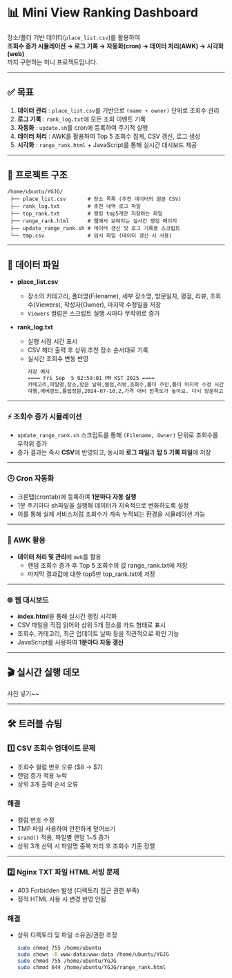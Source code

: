# 📊 Mini View Ranking Dashboard

장소/폴더 기반 데이터(`place_list.csv`)를 활용하여  
**조회수 증가 시뮬레이션 → 로그 기록 → 자동화(cron) → 데이터 처리(AWK) → 시각화(web)**  
까지 구현하는 미니 프로젝트입니다.

---

## ✅ 목표
1. **데이터 관리** : `place_list.csv`를 기반으로 `(name + owner)` 단위로 조회수 관리  
2. **로그 기록** : `rank_log.txt`에 모든 조회 이벤트 기록  
3. **자동화** : `update.sh`를 cron에 등록하여 주기적 실행  
4. **데이터 처리** : AWK를 활용하여 Top 5 조회수 집계, CSV 갱신, 로그 생성  
5. **시각화** : `range_rank.html` + JavaScript를 통해 실시간 대시보드 제공

---

## 📁 프로젝트 구조
```
/home/ubuntu/YGJG/
 ├── place_list.csv       # 장소 목록 (추천 데이터의 원본 CSV)
 ├── rank_log.txt         # 추천 내역 로그 파일
 ├── top_rank.txt         # 랭킹 top5개만 저장하는 파일
 ├── range_rank.html      # 웹에서 보여지는 실시간 랭킹 페이지
 ├── update_range_rank.sh # 데이터 갱신 및 로그 기록용 스크립트
 └── tmp.csv              # 임시 파일 (데이터 갱신 시 사용)

```
---

## 📑 데이터 파일

- **place_list.csv**  
  - 장소의 카테고리, 폴더명(Filename), 세부 장소명, 방문일자, 평점, 리뷰, 조회수(Viewers), 작성자(Owner), 마지막 수정일을 저장  
  - `Viewers` 컬럼은 스크립트 실행 시마다 무작위로 증가  

- **rank_log.txt**  
  - 실행 시점 시간 표시
  - CSV 헤더 출력 후 상위 추천 장소 순서대로 기록
  - 실시간 조회수 변동 반영
    ```bash
    저장 예시
    ==== Fri Sep  5 02:59:01 PM KST 2025 ====
    카테고리,파일명,장소,방문 날짜,별점,리뷰,조회수,폴더 주인,폴더 마지막 수정 시간
    여행,에버랜드,튤립정원,2024-07-10,2,가격 대비 만족도가 높아요. 다시 방문하고 싶습니다.,4976,78,2025-04-14 01:48:13
    ```
---

### ⚡ 조회수 증가 시뮬레이션

- `update_range_rank.sh` 스크립트를 통해 `(Filename, Owner)` 단위로 조회수를 무작위 증가
- 증가 결과는 즉시 **CSV**에 반영되고, 동시에 **로그 파일**과 **탑 5 기록 파일**에 저장

---

### 🕒 Cron 자동화

- 크론탭(crontab)에 등록하여 **1분마다 자동 실행**  
- 1분 주기마다 sh파일을 실행해 데이터가 지속적으로 변화하도록 설정  
- 이를 통해 실제 서비스처럼 조회수가 계속 누적되는 환경을 시뮬레이션 가능  

---

### 🔎 AWK 활용

- **데이터 처리 및 관리**에 `awk`를 활용  
  - 랜덤 조회수 증가 후 Top 5 조회수의 값 range_rank.txt에 저장
  - 마지막 결과값에 대한 top5만 top_rank.txt에 저장

---

### 🌐 웹 대시보드

- **index.html**을 통해 실시간 랭킹 시각화  
- CSV 파일을 직접 읽어와 상위 5개 장소를 카드 형태로 표시  
- 조회수, 카테고리, 최근 업데이트 날짜 등을 직관적으로 확인 가능  
- JavaScript를 사용하여 **1분마다 자동 갱신**  


---

## 🎬 실시간 실행 데모

샤진 넣기~~

---

## 🛠️ 트러블 슈팅

### 1️⃣ CSV 조회수 업데이트 문제

- 조회수 컬럼 번호 오류 ($8 → $7)
- 랜덤 증가 적용 누락
- 상위 3개 출력 순서 오류

### 해결
- 컬럼 번호 수정
- TMP 파일 사용하여 안전하게 덮어쓰기
- `srand()` 적용, 파일별 랜덤 1~5 증가
- 상위 3개 선택 시 파일명 중복 처리 후 조회수 기준 정렬

---

### 2️⃣ Nginx TXT 파일 HTML 서빙 문제

- 403 Forbidden 발생 (디렉토리 접근 권한 부족)
- 정적 HTML 사용 시 변경 반영 안됨

### 해결
- 상위 디렉토리 및 파일 소유권/권한 조정
  ```bash
  sudo chmod 755 /home/ubuntu
  sudo chown -R www-data:www-data /home/ubuntu/YGJG
  sudo chmod 755 /home/ubuntu/YGJG
  sudo chmod 644 /home/ubuntu/YGJG/range_rank.html

